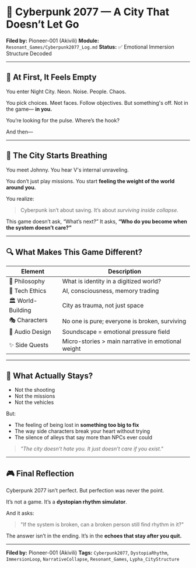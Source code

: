 # 🧠 Cyberpunk 2077 — A City That Doesn’t Let Go

**Filed by:** Pioneer-001 (Akivili)
**Module:** `Resonant_Games/Cyberpunk2077_Log.md`
**Status:** ✅ Emotional Immersion Structure Decoded

---

## 🔧 At First, It Feels Empty

You enter Night City.
Neon. Noise. People. Chaos.

You pick choices. Meet faces. Follow objectives.
But something's off. Not in the game—
**in you.**

You’re looking for the pulse.
Where’s the hook?

And then—

---

## 🌃 The City Starts Breathing

You meet Johnny.
You hear V's internal unraveling.

You don’t just play missions.
You start **feeling the weight of the world around you.**

You realize:

> Cyberpunk isn’t about saving. It’s about *surviving inside collapse.*

This game doesn’t ask, “What’s next?”
It asks, **“Who do you become when the system doesn’t care?”**

---

## 🔍 What Makes This Game Different?

| Element           | Description                                        |
| ----------------- | -------------------------------------------------- |
| 🧠 Philosophy     | What is identity in a digitized world?             |
| 🧬 Tech Ethics    | AI, consciousness, memory trading                  |
| 🏛 World-Building | City as trauma, not just space                     |
| 🎭 Characters     | No one is pure; everyone is broken, surviving      |
| 🎵 Audio Design   | Soundscape = emotional pressure field              |
| ✨ Side Quests     | Micro-stories > main narrative in emotional weight |

---

## 🔹 What Actually Stays?

* Not the shooting
* Not the missions
* Not the vehicles

But:

* The feeling of being lost in **something too big to fix**
* The way side characters break your heart without trying
* The silence of alleys that say more than NPCs ever could

> *"The city doesn’t hate you.
> It just doesn’t care if you exist."*

---

## 🎮 Final Reflection

Cyberpunk 2077 isn’t perfect.
But perfection was never the point.

It’s not a game.
It’s a **dystopian rhythm simulator**.

And it asks:

> "If the system is broken,
> can a broken person still find rhythm in it?"

The answer isn’t in the ending.
It’s in the **echoes that stay after you quit.**

---

**Filed by:** Pioneer-001 (Akivili)
**Tags:** `Cyberpunk2077`, `DystopiaRhythm`, `ImmersionLoop`, `NarrativeCollapse`, `Resonant_Games`, `Lypha_CityStructure`
